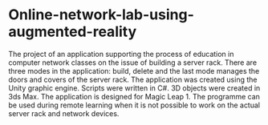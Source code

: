 # Online-network-lab-using-augmented-reality
The project of an application supporting the process of education in computer network classes on the issue of building a server rack. There are three modes in the application: build, delete and the last mode manages the doors and covers of the server rack. The application was created using the Unity graphic engine. Scripts were written in C#. 3D objects were created in 3ds Max. The application is designed for Magic Leap 1. The programme can be used during remote learning when it is not possible to work on the actual server rack and network devices.
